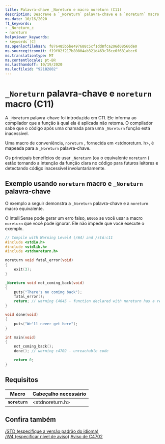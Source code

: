 ```yaml
---
title: Palavra-chave _Noreturn e macro noreturn (C11)
description: Descreve a `_Noreturn` palavra-chave e a `noreturn` macro.
ms.date: 10/16/2020
f1_keywords:
- _Noreturn_c
- noreturn
helpviewer_keywords:
- keywords [C]
ms.openlocfilehash: f876485b5be497688c5cf1dd8fca206d08560de0
ms.sourcegitcommit: f19f02f217b80804ab321d463c76ce6f681abcc6
ms.translationtype: MT
ms.contentlocale: pt-BR
ms.lasthandoff: 10/19/2020
ms.locfileid: "92182802"
---
```

# <a name="_noreturn-keyword-and-noreturn-macro-c11"></a>`_Noreturn` palavra-chave e `noreturn` macro (C11)

A `_Noreturn` palavra-chave foi introduzida em C11. Ele informa ao compilador que a função à qual ela é aplicada não retorna. O compilador sabe que o código após uma chamada para uma `_Noreturn` função está inacessível.

Uma macro de conveniência, `noreturn` , fornecida em <stdnoreturn. h>, é mapeada para a `_Noreturn` palavra-chave.

Os principais benefícios de usar `_Noreturn` (ou o equivalente `noreturn` ) estão tornando a intenção da função clara no código para futuros leitores e detectando código inacessível involuntariamente.

## <a name="example-using-noreturn-macro-and-_noreturn-keyword"></a>Exemplo usando `noreturn` macro e `_Noreturn ` palavra-chave

O exemplo a seguir demonstra a `_Noreturn` palavra-chave e a `noreturn` macro equivalente.

O IntelliSense pode gerar um erro falso, `E0065` se você usar a macro `noreturn` que você pode ignorar. Ele não impede que você execute o exemplo.

```C
// Compile with Warning Level4 (/W4) and /std:c11
#include <stdio.h>
#include <stdlib.h>
#include <stdnoreturn.h>

noreturn void fatal_error(void)
{
    exit(3);
}

_Noreturn void not_coming_back(void)
{
    puts("There's no coming back");
    fatal_error();
    return; // warning C4645 - function declared with noreturn has a return statement
}

void done(void)
{
    puts("We'll never get here");
}

int main(void)
{
    not_coming_back();
    done(); // warning c4702 - unreachable code

    return 0;
}
```

## <a name="requirements"></a>Requisitos

|Macro|Cabeçalho necessário|
|-------------|---------------------|
|**`noreturn`**|\<stdnoreturn.h>|

## <a name="see-also"></a>Confira também

[/STD (especifique a versão padrão do idioma)](../build/reference/std-specify-language-standard-version.md)\
[/W4 (especificar nível de aviso)](../build/reference/compiler-option-warning-level.md) 
 [Aviso de C4702](../error-messages\compiler-warnings\compiler-warning-level-4-c4702.md)
